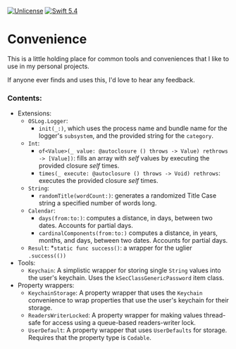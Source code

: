 [![Unlicense](https://img.shields.io/badge/license-Unlicense-brightgreen)](https://unlicense.org)
[![Swift 5.4](https://img.shields.io/badge/Swift-5.4-blue)](https://swift.org)

# Convenience

This is a little holding place for common tools and conveniences that I like to use in my personal projects.

If anyone ever finds and uses this, I'd love to hear any feedback.

### Contents:

* Extensions:
    * `OSLog.Logger`:
        * `init(_:)`, which uses the process name and bundle name for the logger's `subsystem`, and the provided string for the `category`.
    * `Int`:
        * `of<Value>(_ value: @autoclosure () throws -> Value) rethrows -> [Value])`: fills an array with _self_ values by executing the provided closure _self_ times.
        * `times(_ execute: @autoclosure () throws -> Void) rethrows`: executes the provided closure _self_ times.
    * `String`:
        * `randomTitle(wordCount:)`: generates a randomized Title Case string a specified number of words long.
    * `Calendar`:
        * `days(from:to:)`: computes a distance, in days, between two dates. Accounts for partial days.
        * `cardinalComponents(from:to:)` computes a distance, in years, months, and days, between two dates. Accounts for partial days.
    * `Result`:
        *`static func success()`: a wrapper for the uglier `.success(())`
* Tools:
    * `Keychain`: A simplistic wrapper for storing single `String` values into the user's keychain. Uses the `kSecClassGenericPassword` item class.
* Property wrappers:
    * `KeychainStorage`: A property wrapper that uses the `Keychain` convenience to wrap properties that use the user's keychain for their storage.
    * `ReadersWriterLocked`: A property wrapper for making values thread-safe for access using a queue-based readers-writer lock.
    * `UserDefault`: A property wrapper that uses `UserDefaults` for storage. Requires that the property type is `Codable`.
